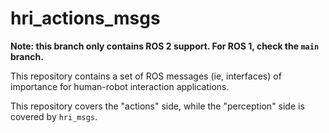 # hri_actions_msgs

**Note: this branch only contains ROS 2 support. For ROS 1, check the `main` branch.**

This repository contains a set of ROS messages (ie, interfaces) of importance
for human-robot interaction applications.

This repository covers the "actions" side, while the "perception" side is covered by `hri_msgs`.
